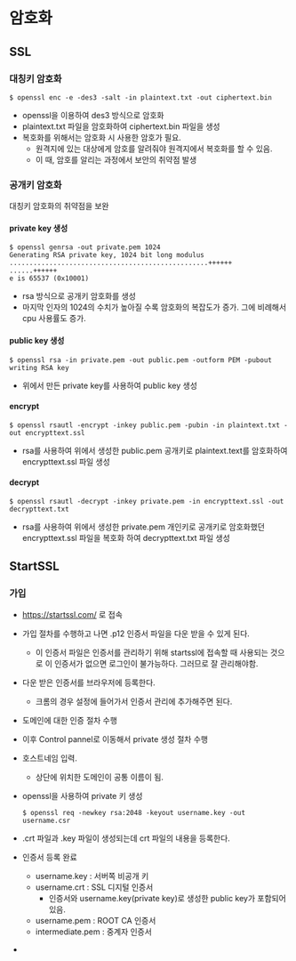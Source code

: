 # 암호화

## SSL

###  대칭키 암호화

```shell
$ openssl enc -e -des3 -salt -in plaintext.txt -out ciphertext.bin
```

* openssl을 이용하여 des3 방식으로 암호화
* plaintext.txt 파일을 암호화하여 ciphertext.bin 파일을 생성
* 복호화를 위해서는 암호화 시 사용한 암호가 필요. 
  * 원격지에 있는 대상에게 암호를 알려줘야 원격지에서 복호화를 할 수 있음.
  * 이 때, 암호를 알리는 과정에서 보안의 취약점 발생



### 공개키 암호화

대칭키 암호화의 취약점을 보완



#### private key 생성

```shell
$ openssl genrsa -out private.pem 1024
Generating RSA private key, 1024 bit long modulus
..................................................++++++
......++++++
e is 65537 (0x10001)
```

* rsa 방식으로 공개키 암호화를 생성
* 마지막 인자의 1024의 수치가 높아질 수록 암호화의 복잡도가 증가. 그에 비례해서 cpu 사용률도 증가.



#### public key 생성

```shell
$ openssl rsa -in private.pem -out public.pem -outform PEM -pubout
writing RSA key
```

* 위에서 만든 private key를 사용하여 public key 생성



#### encrypt

```shell
$ openssl rsautl -encrypt -inkey public.pem -pubin -in plaintext.txt -out encrypttext.ssl
```

* rsa를 사용하여 위에서 생성한 public.pem 공개키로 plaintext.text를 암호화하여 encrypttext.ssl 파일 생성



#### decrypt

```shell
$ openssl rsautl -decrypt -inkey private.pem -in encrypttext.ssl -out decrypttext.txt
```

* rsa를 사용하여 위에서 생성한 private.pem 개인키로 공개키로 암호화했던 encrypttext.ssl 파일을 복호화 하여 decrypttext.txt 파일 생성





## StartSSL



### 가입

* https://startssl.com/ 로 접속

* 가입 절차를 수행하고 나면 .p12 인증서 파일을 다운 받을 수 있게 된다.

  * 이 인증서 파일은 인증서를 관리하기 위해 startssl에 접속할 때 사용되는 것으로 이 인증서가 없으면 로그인이 불가능하다. 그러므로 잘 관리해야함.

* 다운 받은 인증서를 브라우저에 등록한다.

  * 크롬의 경우 설정에 들어가서 인증서 관리에 추가해주면 된다.

* 도메인에 대한 인증 절차 수행

* 이후 Control pannel로 이동해서 private 생성 절차 수행

* 호스트네임 입력. 

  * 상단에 위치한 도메인이 공통 이름이 됨.

* openssl을 사용하여 private 키 생성

  ```shell
  $ openssl req -newkey rsa:2048 -keyout username.key -out username.csr
  ```

* .crt 파일과 .key 파일이 생성되는데 crt 파일의 내용을 등록한다.

* 인증서 등록 완료

  * username.key : 서버쪽 비공개 키
  * username.crt : SSL 디지털 인증서
    * 인증서와 username.key(private key)로 생성한 public key가 포함되어 있음.
  * username.pem : ROOT CA 인증서
  * intermediate.pem : 중계자 인증서

* ​